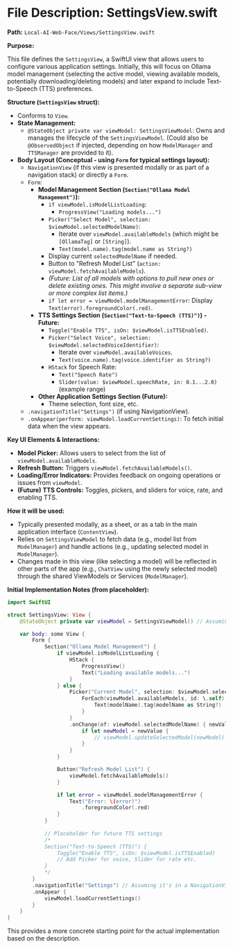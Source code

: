 # File Description: SettingsView.swift

**Path:** `Local-AI-Web-Face/Views/SettingsView.swift`

**Purpose:**

This file defines the `SettingsView`, a SwiftUI view that allows users to configure various application settings. Initially, this will focus on Ollama model management (selecting the active model, viewing available models, potentially downloading/deleting models) and later expand to include Text-to-Speech (TTS) preferences.

**Structure (`SettingsView` struct):**

*   Conforms to `View`.
*   **State Management:**
    *   `@StateObject private var viewModel: SettingsViewModel`: Owns and manages the lifecycle of the `SettingsViewModel`. (Could also be `@ObservedObject` if injected, depending on how `ModelManager` and `TTSManager` are provided to it).
*   **Body Layout (Conceptual - using `Form` for typical settings layout):**
    *   `NavigationView` (if this view is presented modally or as part of a navigation stack) or directly a `Form`.
    *   `Form`:
        *   **Model Management Section (`Section("Ollama Model Management")`):**
            *   `if viewModel.isModelListLoading`:
                *   `ProgressView("Loading models...")`
            *   `Picker("Select Model", selection: $viewModel.selectedModelName)`:
                *   Iterate over `viewModel.availableModels` (which might be `[OllamaTag]` or `[String]`).
                *   `Text(model.name).tag(model.name as String?)`
            *   Display current `selectedModelName` if needed.
            *   Button to "Refresh Model List" (`action: viewModel.fetchAvailableModels`).
            *   *(Future: List of all models with options to pull new ones or delete existing ones. This might involve a separate sub-view or more complex list items.)*
            *   `if let error = viewModel.modelManagementError`: Display `Text(error).foregroundColor(.red)`.
        *   **TTS Settings Section (`Section("Text-to-Speech (TTS)")`) - Future:**
            *   `Toggle("Enable TTS", isOn: $viewModel.isTTSEnabled)`.
            *   `Picker("Select Voice", selection: $viewModel.selectedVoiceIdentifier)`:
                *   Iterate over `viewModel.availableVoices`.
                *   `Text(voice.name).tag(voice.identifier as String?)`
            *   `HStack` for Speech Rate:
                *   `Text("Speech Rate")`
                *   `Slider(value: $viewModel.speechRate, in: 0.1...2.0)` (example range)
        *   **Other Application Settings Section (Future):**
            *   Theme selection, font size, etc.
    *   `.navigationTitle("Settings")` (if using NavigationView).
    *   `.onAppear(perform: viewModel.loadCurrentSettings)`: To fetch initial data when the view appears.

**Key UI Elements & Interactions:**

*   **Model Picker:** Allows users to select from the list of `viewModel.availableModels`.
*   **Refresh Button:** Triggers `viewModel.fetchAvailableModels()`.
*   **Loading/Error Indicators:** Provides feedback on ongoing operations or issues from `viewModel`.
*   **(Future) TTS Controls:** Toggles, pickers, and sliders for voice, rate, and enabling TTS.

**How it will be used:**

*   Typically presented modally, as a sheet, or as a tab in the main application interface (`ContentView`).
*   Relies on `SettingsViewModel` to fetch data (e.g., model list from `ModelManager`) and handle actions (e.g., updating selected model in `ModelManager`).
*   Changes made in this view (like selecting a model) will be reflected in other parts of the app (e.g., `ChatView` using the newly selected model) through the shared ViewModels or Services (`ModelManager`).

**Initial Implementation Notes (from placeholder):**

```swift
import SwiftUI

struct SettingsView: View {
    @StateObject private var viewModel = SettingsViewModel() // Assuming SettingsViewModel is properly initialized with its dependencies (ModelManager, TTSManager)

    var body: some View {
        Form {
            Section("Ollama Model Management") {
                if viewModel.isModelListLoading {
                    HStack {
                        ProgressView()
                        Text("Loading available models...")
                    }
                } else {
                    Picker("Current Model", selection: $viewModel.selectedModelName) {
                        ForEach(viewModel.availableModels, id: \.self) { modelName in
                            Text(modelName).tag(modelName as String?)
                        }
                    }
                    .onChange(of: viewModel.selectedModelName) { newValue in
                        if let newModel = newValue {
                            // viewModel.updateSelectedModel(newModel) // ViewModel should handle saving this
                        }
                    }
                }

                Button("Refresh Model List") {
                    viewModel.fetchAvailableModels()
                }

                if let error = viewModel.modelManagementError {
                    Text("Error: \(error)")
                        .foregroundColor(.red)
                }
            }
            
            // Placeholder for future TTS settings
            /*
            Section("Text-to-Speech (TTS)") {
                Toggle("Enable TTS", isOn: $viewModel.isTTSEnabled)
                // Add Picker for voice, Slider for rate etc.
            }
            */
        }
        .navigationTitle("Settings") // Assuming it's in a NavigationView
        .onAppear {
            viewModel.loadCurrentSettings()
        }
    }
}
```
This provides a more concrete starting point for the actual implementation based on the description.
